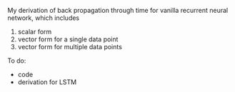 My derivation of back propagation through time for vanilla recurrent neural network, which includes
1. scalar form
2. vector form for a single data point
3. vector form for multiple data points 

To do:
- code
- derivation for LSTM